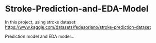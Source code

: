 # Stroke-Prediction-and-EDA-Model

In this project, using stroke dataset: https://www.kaggle.com/datasets/fedesoriano/stroke-prediction-dataset

Prediction model and EDA model...
